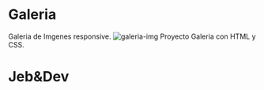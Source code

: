 # Galeria
Galeria de Imgenes responsive.
![galeria-img](https://github.com/JEB76-22/origin2/assets/109005524/70417bd8-a6a3-45f1-8f25-b501d80a92c7)
Proyecto Galeria con HTML y CSS.
<h1>Jeb&Dev</h1>
